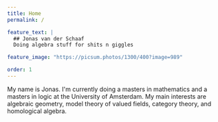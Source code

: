 ```yaml
---
title: Home
permalink: /

feature_text: |
  ## Jonas van der Schaaf
  Doing algebra stuff for shits n giggles

feature_image: "https://picsum.photos/1300/400?image=989"

order: 1
---
```


My name is Jonas. I'm currently doing a masters in mathematics and a masters in
logic at the University of Amsterdam. My main interests are algebraic geometry,
model theory of valued fields, category theory, and homological algebra.
